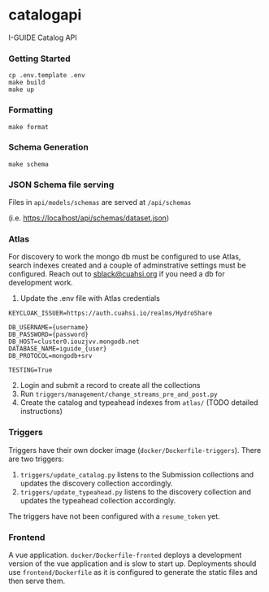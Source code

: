 # catalogapi
I-GUIDE Catalog API

### Getting Started
```console
cp .env.template .env
make build
make up
```

### Formatting
```console
make format
```

### Schema Generation
```console
make schema
```

### JSON Schema file serving
Files in `api/models/schemas` are served at `/api/schemas`

(i.e. [https://localhost/api/schemas/dataset.json](https://localhost/api/schemas/dataset.json))

### Atlas
For discovery to work the mongo db must be configured to use Atlas, search indexes created and a couple of adminstrative settings must be configured. Reach out to sblack@cuahsi.org if you need a db for development work.

1. Update the .env file with Atlas credentials
```console
KEYCLOAK_ISSUER=https://auth.cuahsi.io/realms/HydroShare

DB_USERNAME={username}
DB_PASSWORD={password}
DB_HOST=cluster0.iouzjvv.mongodb.net
DATABASE_NAME=iguide_{user}
DB_PROTOCOL=mongodb+srv

TESTING=True
```

2. Login and submit a record to create all the collections
3. Run `triggers/management/change_streams_pre_and_post.py`
4. Create the catalog and typeahead indexes from `atlas/` (TODO detailed instructions)

### Triggers
Triggers have their own docker image (`docker/Dockerfile-triggers`).  There are two triggers:
1. `triggers/update_catalog.py` listens to the Submission collections and updates the discovery collection accordingly.
2. `triggers/update_typeahead.py` listens to the discovery collection and updates the typeahead collection accordingly.

The triggers have not been configured with a `resume_token` yet.

### Frontend
A vue application.  `docker/Dockerfile-fronted` deploys a development version of the vue application and is slow to start up.  Deployments should use `frontend/Dockerfile` as it is configured to generate the static files and then serve them.